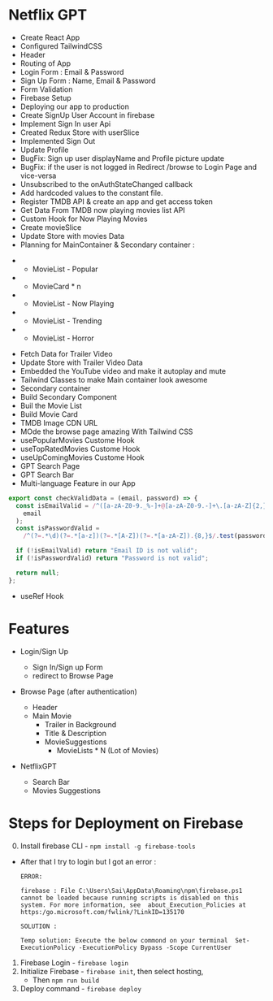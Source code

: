 # Netflix GPT

- Create React App
- Configured TailwindCSS
- Header
- Routing of App
- Login Form : Email & Password
- Sign Up Form : Name, Email & Password
- Form Validation
- Firebase Setup
- Deploying our app to production
- Create SignUp User Account in firebase
- Implement Sign In user Api
- Created Redux Store with userSlice
- Implemented Sign Out
- Update Profile
- BugFix: Sign up user displayName and Profile picture update
- BugFix: if the user is not logged in Redirect /browse to Login Page and vice-versa
- Unsubscribed to the onAuthStateChanged callback
- Add hardcoded values to the constant file.
- Register TMDB API & create an app and get access token
- Get Data From TMDB now playing movies list API
- Custom Hook for Now Playing Movies
- Create movieSlice
- Update Store with movies Data
- Planning for MainContainer & Secondary container :

* - MovieList - Popular
* - MovieCard \* n
* - MovieList - Now Playing
* - MovieList - Trending
* - MovieList - Horror

- Fetch Data for Trailer Video
- Update Store with Trailer Video Data
- Embedded the YouTube video and make it autoplay and mute
- Tailwind Classes to make Main container look awesome
- Secondary container
- Build Secondary Component
- Buil the Movie List
- Build Movie Card
- TMDB Image CDN URL
- MOde the browse page amazing With Tailwind CSS
- usePopularMovies Custome Hook
- useTopRatedMovies Custome Hook
- useUpComingMovies Custome Hook
- GPT Search Page
- GPT Search Bar
- Multi-language Feature in our App

```jsx
export const checkValidData = (email, password) => {
  const isEmailValid = /^([a-zA-Z0-9._%-]+@[a-zA-Z0-9.-]+\.[a-zA-Z]{2,})$/.test(
    email
  );
  const isPasswordValid =
    /^(?=.*\d)(?=.*[a-z])(?=.*[A-Z])(?=.*[a-zA-Z]).{8,}$/.test(password);

  if (!isEmailValid) return "Email ID is not valid";
  if (!isPasswordValid) return "Password is not valid";

  return null;
};
```

- useRef Hook

# Features

- Login/Sign Up

  - Sign In/Sign up Form
  - redirect to Browse Page

- Browse Page (after authentication)

  - Header
  - Main Movie
    - Trailer in Background
    - Title & Description
    - MovieSuggestions
      - MovieLists \* N (Lot of Movies)

- NetflixGPT
  - Search Bar
  - Movies Suggestions

# Steps for Deployment on Firebase

0. Install firebase CLI - `npm install -g firebase-tools`

- After that I try to login but I got an error :

  `ERROR:`

  `firebase : File C:\Users\Sai\AppData\Roaming\npm\firebase.ps1 cannot be loaded because running scripts is disabled on this system. For more information, see 
about_Execution_Policies at https:/go.microsoft.com/fwlink/?LinkID=135170`

  `SOLUTION :`

  `Temp solution: Execute the below commond on your terminal 
  Set-ExecutionPolicy -ExecutionPolicy Bypass -Scope CurrentUser`

1. Firebase Login - `firebase login`
2. Initialize Firebase - `firebase init`, then select hosting,
   - Then `npm run build`
3. Deploy command - `firebase deploy`
